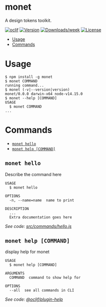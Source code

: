 # monet

A design tokens toolkit.

[![oclif](https://img.shields.io/badge/cli-oclif-brightgreen.svg)](https://oclif.io)
[![Version](https://img.shields.io/npm/v/monet.svg)](https://npmjs.org/package/monet)
[![Downloads/week](https://img.shields.io/npm/dw/monet.svg)](https://npmjs.org/package/monet)
[![License](https://img.shields.io/npm/l/monet.svg)](https://github.com/michaelmang/monet/blob/master/package.json)

<!-- toc -->

- [Usage](#usage)
- [Commands](#commands)
<!-- tocstop -->

# Usage

<!-- usage -->

```sh-session
$ npm install -g monet
$ monet COMMAND
running command...
$ monet (-v|--version|version)
monet/0.0.0 darwin-x64 node-v14.15.0
$ monet --help [COMMAND]
USAGE
  $ monet COMMAND
...
```

<!-- usagestop -->

# Commands

<!-- commands -->

- [`monet hello`](#monet-hello)
- [`monet help [COMMAND]`](#monet-help-command)

## `monet hello`

Describe the command here

```
USAGE
  $ monet hello

OPTIONS
  -n, --name=name  name to print

DESCRIPTION
  ...
  Extra documentation goes here
```

_See code: [src/commands/hello.js](https://github.com/michaelmang/monet/blob/v0.0.0/src/commands/hello.js)_

## `monet help [COMMAND]`

display help for monet

```
USAGE
  $ monet help [COMMAND]

ARGUMENTS
  COMMAND  command to show help for

OPTIONS
  --all  see all commands in CLI
```

_See code: [@oclif/plugin-help](https://github.com/oclif/plugin-help/blob/v3.2.2/src/commands/help.ts)_

<!-- commandsstop -->
